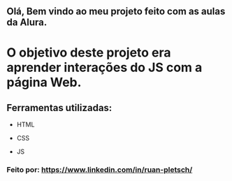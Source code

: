 ## Olá, Bem vindo ao meu projeto feito com as aulas da Alura.

# O objetivo deste projeto era aprender interações do JS com a página Web.

## Ferramentas utilizadas:

* HTML

* CSS

* JS

### Feito por: https://www.linkedin.com/in/ruan-pletsch/
